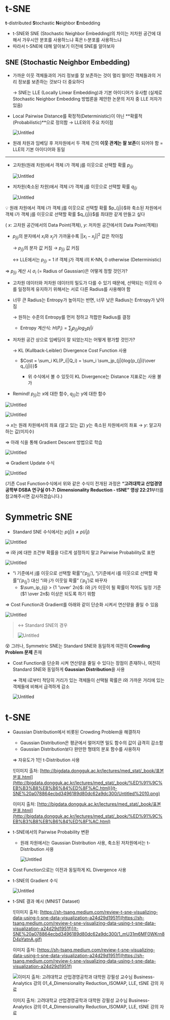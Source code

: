 # t-SNE

**t**-distributed **S**tochastic **N**eighbor **E**mbedding

- t-SNE와 SNE (Stochastic Neighbor Embedding)의 차이는 저차원 공간에 대해서 가우시안 분포를 사용하느냐 혹은 t-분포를 사용하느냐
- 따라서 t-SNE에 대해 알아보기 이전에 SNE를 알아보자

## SNE (Stochastic Neighbor Embedding)

- 가까운 이웃 객체들과의 거리 정보를 잘 보존하는 것이 멀리 떨어진 객체들과의 거리 정보를 보존하는 것보다 더 중요하다
    
    → SNE는 LLE (Locally Linear Embedding)과 기본 아이디어가 유사함 
        (실제로 Stochastic Neighbor Embedding 방법론을 제안한 논문의 저자 중 LLE 저자가 있음)
    
- Local Pairwise Distance를 확정적(Deterministic)이 아닌 **확률적(Probabilistic)**으로 정의함
→ LLE와의 주요 차이점
    
    ![Untitled](t-SNE%20a078864ecbd3496189d80dc62a9dc300/Untitled.png)
    
- 원래 차원과 임베딩 후 저차원에서 두 객체 간의 **이웃 관계는 잘 보존**이 되어야 함
= LLE의 기본 아이디어와 동일

---

- 고차원(원래 차원)에서 객체 i가 객체 j를 이웃으로 선택할 확률 $p_{j|i}$
    
    ![Untitled](t-SNE%20a078864ecbd3496189d80dc62a9dc300/Untitled%201.png)
    

- 저차원(축소된 차원)에서 객체 i가 객체 j를 이웃으로 선택할 확률 $q_{j|i}$
    
    ![Untitled](t-SNE%20a078864ecbd3496189d80dc62a9dc300/Untitled%202.png)
    

<aside>
💡 원래 차원에서 객체 i가 객체 j를 이웃으로 선택할 확률 $p_{j|i}$와 축소된 차원에서 객체 i가 객체 j를 이웃으로 선택할 확률 $q_{j|i}$를 최대한 같게 만들고 싶다

</aside>

( ${x}$: 고차원 공간에서의 Data Point(객체), ${y}$: 저차원 공간에서의 Data Point(객체))

- $p_{j|i}$의 분자에서 ${x}_i$와 ${x}_j$가 가까울수록 $||{x}_i - {x}_j||^2$ 값은 작아짐
    
    → $p_{j|i}$의 분자 값 커짐 → $p_{j|i}$ 값 커짐
    
    ↔ LLE에서는 $p_{j|i}$ = 1 if 객체 j가 객체 i의 K-NN, 0 otherwise (Deterministic)
    

⇒ $p_{j|i}$ 계산 시 $\sigma_i$ (= Radius of Gaussian)은 어떻게 정할 것인가?

- 고차원 데이터와 저차원 데이터의 밀도가 다를 수 있기 때문에, 선택되는 이웃의 수를 일정하게 유지하기 위해서는 서로 다른 Radius를 사용해야 함
- 너무 큰 Radius는 Entropy가 높아지는 반면, 너무 낮은 Radius는 Entropy가 낮아짐
    
    → 원하는 수준의 Entropy를 먼저 정하고 적합한 Radius를 결정
    
    - Entropy 계산식: $H(P_i) = \sum_jp_{j|i}log_2p{j|i}$

- 저차원 공간 상으로 임베딩이 잘 되었는지는 어떻게 평가할 것인가?
    
    → KL (Kullback-Leibler) Divergence Cost Function 사용
    
    </aside>
    
    - $Cost = \sum_i KL(P_i||Q_i) = \sum_i \sum_jp_{j|i}log{p_{j|i}\over q_{j|i}}$
        
        + 위 수식에서 볼 수 있듯이 KL Divergence는 Distance 지표로는 사용 불가
        

- Remind! $p_{j|i}$는 x에 대한 함수, $q_{j|i}$는 y에 대한 함수

![Untitled](t-SNE%20a078864ecbd3496189d80dc62a9dc300/Untitled%201.png)

![Untitled](t-SNE%20a078864ecbd3496189d80dc62a9dc300/Untitled%202.png)

→ ${x}$는 원래 차원에서의 좌표 (알고 있는 값)  ${y}$는 축소된 차원에서의 좌표
→ ${y}$: 알고자 하는 값(미지수)

⇒ 아래 식을 통해 Gradient Descent 방법으로 학습

![Untitled](t-SNE%20a078864ecbd3496189d80dc62a9dc300/Untitled%203.png)

⇒ Gradient Update 수식

![Untitled](t-SNE%20a078864ecbd3496189d80dc62a9dc300/Untitled%204.png)

(기존 Cost Function수식에서 위와 같은 수식이 전개된 과정은 **“고려대학교 산업경영공학부 DSBA 연구실 01-7: Dimensionality Reduction - tSNE” 영상 22:21**부터를 참고해주시면 감사하겠습니다.)

# Symmetric SNE

- Standard SNE 수식에서는 $p(j|i) \neq p(i|j)$

![Untitled](t-SNE%20a078864ecbd3496189d80dc62a9dc300/Untitled%205.png)

⇒ i와 j에 대한 조건부 확률을 다르게 설정하지 말고 Pairwise Probability로 표현

![Untitled](t-SNE%20a078864ecbd3496189d80dc62a9dc300/Untitled%206.png)

- “i 기준에서 j를 이웃으로 선택할 확률”($'p_{j|i}'$), “j기준에서 i를 이웃으로 선택할 확률”($'p_{i|j}'$) 대신 “i와 j가 이웃일 확률” ($'p_{ij}'$)로 바꾸자
    - $\sum_ip_{ij} > {1 '\over' 2n}$: i와 j가 이웃이 될 확률이 적어도 일정 기준($1 \over 2n$) 이상은 되도록 하기 위함

⇒ Cost Function과 Gradient를 아래와 같이 단순화 시켜서 연산량을 줄일 수 있음

![Untitled](t-SNE%20a078864ecbd3496189d80dc62a9dc300/Untitled%207.png)

> ↔ Standard SNE의 경우
> 
> 
> ![Untitled](t-SNE%20a078864ecbd3496189d80dc62a9dc300/Untitled%208.png)
> 

😵 그러나, Symmetric SNE는 Standard SNE와 동일하게 여전히 **Crowding Problem 문제** 존재

- Cost Function을 단순화 시켜 연산량을 줄일 수 있다는 장점이 존재하나, 여전히 Standard SNE와 동일하게 **Gaussian Distribution**을 사용
    
    ⇒ 객체 i로부터 적당히 거리가 있는 객체들이 선택될 확률은 i와 가까운 거리에 있는 객체들에 비해서 급격하게 감소
    
    ![Untitled](t-SNE%20a078864ecbd3496189d80dc62a9dc300/Untitled%209.png)
    

# t-SNE

- Gaussian Distribution에서 비롯된 Crowding Problem을 해결하자
    - Gaussian Distribution은 평균에서 멀어지면 밀도 함수의 값이 급격히 감소함
    - Gaussian Distribution보다 완만한 형태의 분포 함수를 사용하자
    
    ⇒ 자유도가 1인 t-Distribution 사용
    
    ![이미지 출처: [http://bigdata.dongguk.ac.kr/lectures/med_stat/_book/표본분포.html](http://bigdata.dongguk.ac.kr/lectures/med_stat/_book/%ED%91%9C%EB%B3%B8%EB%B6%84%ED%8F%AC.html)](t-SNE%20a078864ecbd3496189d80dc62a9dc300/Untitled%2010.png)
    
    이미지 출처: [http://bigdata.dongguk.ac.kr/lectures/med_stat/_book/표본분포.html](http://bigdata.dongguk.ac.kr/lectures/med_stat/_book/%ED%91%9C%EB%B3%B8%EB%B6%84%ED%8F%AC.html)
    

- t-SNE에서의 Pairwise Probability 변환
    - 원래 차원에서는 Gaussian Distribution 사용, 축소된 저차원에서는 t-Distribution 사용
        
        ![Untitled](t-SNE%20a078864ecbd3496189d80dc62a9dc300/Untitled%2011.png)
        
- Cost Function으로는 이전과 동일하게 KL Divergence 사용
- t-SNE의 Gradient 수식
    
    ![Untitled](t-SNE%20a078864ecbd3496189d80dc62a9dc300/Untitled%2012.png)
    
- t-SNE 결과 예시 (MNIST Dataset)
    
    ![이미지 출처: [https://sh-tsang.medium.com/review-t-sne-visualizing-data-using-t-sne-data-visualization-a24d29d1951f](https://sh-tsang.medium.com/review-t-sne-visualizing-data-using-t-sne-data-visualization-a24d29d1951f)](t-SNE%20a078864ecbd3496189d80dc62a9dc300/1_mU31m6MF0WKrn8D4pYatnA.gif)
    
    이미지 출처: [https://sh-tsang.medium.com/review-t-sne-visualizing-data-using-t-sne-data-visualization-a24d29d1951f](https://sh-tsang.medium.com/review-t-sne-visualizing-data-using-t-sne-data-visualization-a24d29d1951f)
    
    ![이미지 출처: 고려대학교 산업경영공학과 대학원 강필성 교수님 Business-Analytics 강의 01_4_Dimensionality Reduction_ISOMAP, LLE, tSNE 강의 자료](t-SNE%20a078864ecbd3496189d80dc62a9dc300/Untitled%2013.png)
    
    이미지 출처: 고려대학교 산업경영공학과 대학원 강필성 교수님 Business-Analytics 강의 01_4_Dimensionality Reduction_ISOMAP, LLE, tSNE 강의 자료
